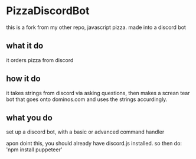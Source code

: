 # PizzaDiscordBot
this is a fork from my other repo, javascript pizza. made into a discord bot

## what it do

it orders pizza from discord

## how it do

it takes strings from discord via asking questions, then makes a screan tear bot that goes onto dominos.com and uses the strings accurdingly. 

## what you do

set up a discord bot, with a basic or advanced command handler

apon doint this, you should already have discord.js installed. so then do: 'npm install puppeteer'
